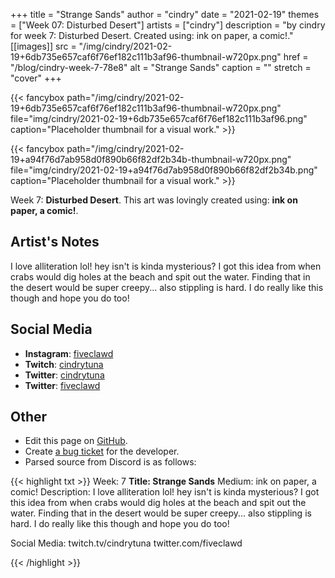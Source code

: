 +++
title =       "Strange Sands"
author =      "cindry"
date =        "2021-02-19"
themes =      ["Week 07: Disturbed Desert"]
artists =     ["cindry"]
description = "by cindry for week 7: Disturbed Desert. Created using: ink on paper,  a comic!."
[[images]]
      src = "/img/cindry/2021-02-19+6db735e657caf6f76ef182c111b3af96-thumbnail-w720px.png"
      href = "/blog/cindry-week-7-78e8"
      alt = "Strange Sands"
      caption = ""
      stretch = "cover"
+++


{{< fancybox path="/img/cindry/2021-02-19+6db735e657caf6f76ef182c111b3af96-thumbnail-w720px.png" file="img/cindry/2021-02-19+6db735e657caf6f76ef182c111b3af96.png" caption="Placeholder thumbnail for a visual work." >}}

{{< fancybox path="/img/cindry/2021-02-19+a94f76d7ab958d0f890b66f82df2b34b-thumbnail-w720px.png" file="img/cindry/2021-02-19+a94f76d7ab958d0f890b66f82df2b34b.png" caption="Placeholder thumbnail for a visual work." >}}


Week 7: **Disturbed Desert**. This art was lovingly created using: **ink on paper,  a comic!**.

## Artist's Notes

I love alliteration lol!
hey isn't is kinda mysterious? I got this idea from when crabs would dig holes at the beach and spit out the water. Finding that in the desert would be super creepy... also stippling is hard. I do really like this though and hope you do too!

## Social Media

- **Instagram**: <a href='https://instagram.com/fiveclawd' target='_blank'>fiveclawd</a>
- **Twitch**: <a href='https://twitch.tv/cindrytuna' target='_blank'>cindrytuna</a>
- **Twitter**: <a href='https://twitter.com/cindrytuna' target='_blank'>cindrytuna</a>
- **Twitter**: <a href='https://twitter.com/fiveclawd' target='_blank'>fiveclawd</a>

## Other

- Edit this page on [GitHub](https://github.com/teaminkling/web-refresh/edit/main/content/blog/cindry-week-7-78e8.md).
- Create [a bug ticket](https://github.com/teaminkling/web-refresh/issues/new?assignees=&labels=bug&template=problem-report.md&title=) for the developer.
- Parsed source from Discord is as follows:

{{< highlight txt >}}
Week: 7
**Title:  Strange Sands**
Medium: ink on paper,  a comic!
Description: I love alliteration lol!
hey isn't is kinda mysterious? I got this idea from when crabs would dig holes at the beach and spit out the water. Finding that in the desert would be super creepy... also stippling is hard. I do really like this though and hope you do too!

Social Media: twitch.tv/cindrytuna twitter.com/fiveclawd




{{< /highlight >}}